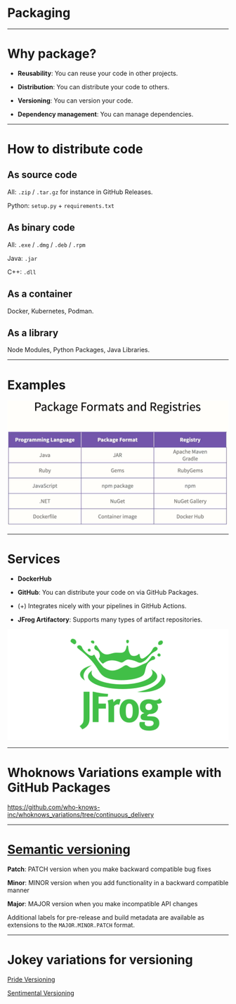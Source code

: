 <div class="title-card">
    <h1>Packaging</h1>
</div>

---

# Why package?

* **Reusability**: You can reuse your code in other projects.

* **Distribution**: You can distribute your code to others.

* **Versioning**: You can version your code.

* **Dependency management**: You can manage dependencies.

---

# How to distribute code

## As source code

All: `.zip` / `.tar.gz` for instance in GitHub Releases. 

Python: `setup.py` + `requirements.txt`

## As binary code

All: `.exe` / `.dmg` / `.deb` / `.rpm`

Java: `.jar`

C++: `.dll`

## As a container

Docker, Kubernetes, Podman. 

## As a library

Node Modules, Python Packages, Java Libraries.

---

# Examples

<img src="./assets_packaging/packages.png" alt="packages examples types of packages per language">

---

# Services

* **DockerHub**

* **GitHub**: You can distribute your code on via GitHub Packages.
    
* (+) Integrates nicely with your pipelines in GitHub Actions.

* **JFrog Artifactory**: Supports many types of artifact repositories. 

<img src="./assets_packaging/jfrog_logo.png" alt="Jfrog Artifactory logo">

---

# Whoknows Variations example with GitHub Packages

https://github.com/who-knows-inc/whoknows_variations/tree/continuous_delivery

---

# [Semantic versioning](https://semver.org/)

**Patch**: PATCH version when you make backward compatible bug fixes

**Minor**: MINOR version when you add functionality in a backward compatible manner

**Major**: MAJOR version when you make incompatible API changes

Additional labels for pre-release and build metadata are available as extensions to the `MAJOR.MINOR.PATCH` format.

---

# Jokey variations for versioning

[Pride Versioning](https://pridever.org/)

[Sentimental Versioning](https://github.com/dominictarr/sentimental-versioning)

